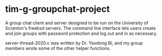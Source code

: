 # tim-g-groupchat-project
A group chat client and server designed to be run on the University of Scranton's freebsd servers. The command line interface lets users create and join groups with password protection and log out and in as necessary.

server-thread-2020.c was written by Dr. Yaodong Bi, and my group members wrote some of the other helper functions.
